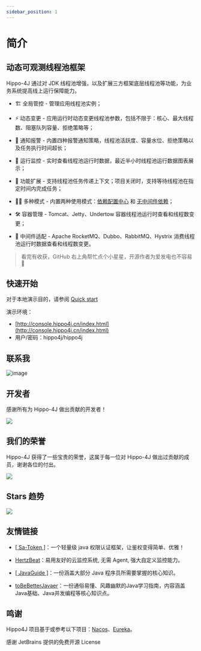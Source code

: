 ```yaml
---
sidebar_position: 1
---
```


# 简介

## 动态可观测线程池框架

Hippo-4J 通过对 JDK 线程池增强，以及扩展三方框架底层线程池等功能，为业务系统提高线上运行保障能力。

- 🏗 全局管控 - 管理应用线程池实例；

- ⚡️ 动态变更 - 应用运行时动态变更线程池参数，包括不限于：核心、最大线程数、阻塞队列容量、拒绝策略等；

- 🐳 通知报警 - 内置四种报警通知策略，线程池活跃度、容量水位、拒绝策略以及任务执行时间超长；

- 👀 运行监控 - 实时查看线程池运行时数据，最近半小时线程池运行数据图表展示；

- 👐 功能扩展 - 支持线程池任务传递上下文；项目关闭时，支持等待线程池在指定时间内完成任务；

- 👯‍♀️ 多种模式 - 内置两种使用模式：[依赖配置中心](https://hippo4j.cn/docs/user_docs/getting-started/hippo4j-core-start) 和 [无中间件依赖](https://hippo4j.cn/docs/user_docs/getting-started/hippo4j-server-start)；

- 🛠 容器管理 - Tomcat、Jetty、Undertow 容器线程池运行时查看和线程数变更；

- 🌈 中间件适配 - Apache RocketMQ、Dubbo、RabbitMQ、Hystrix 消费线程池运行时数据查看和线程数变更。

> 看完有收获，GitHub 右上角帮忙点个小星星，开源作者为爱发电也不容易 🤣

## 快速开始

对于本地演示目的，请参阅 [Quick start](getting-started/hippo4j-server-start)

演示环境：
- [http://console.hippo4j.cn/index.html](http://console.hippo4j.cn/index.html)
- 用户/密码：hippo4j/hippo4j

## 联系我

![image](https://user-images.githubusercontent.com/77398366/169202380-6c068acd-700a-41fa-8823-e01c92bb5e88.png)

## 开发者

感谢所有为 Hippo-4J 做出贡献的开发者！

<a href="https://github.com/opengoofy/hippo4j/graphs/contributors"><img src="https://opencollective.com/hippo4j/contributors.svg?width=890&button=false"/></a>

## 我们的荣誉

Hippo-4J 获得了一些宝贵的荣誉，这属于每一位对 Hippo-4J 做出过贡献的成员，谢谢各位的付出。

![](https://user-images.githubusercontent.com/77398366/170607238-7308c9be-1d63-46a6-852c-eef2e4cf7405.JPG)

## Stars 趋势

![](https://starchart.cc/longtai-cn/hippo4j.svg)

## 友情链接

- [[ Sa-Token ]](https://github.com/dromara/sa-token)：一个轻量级 java 权限认证框架，让鉴权变得简单、优雅！

- [HertzBeat](https://github.com/dromara/hertzbeat)：易用友好的云监控系统, 无需 Agent, 强大自定义监控能力。 

- [[ JavaGuide ]](https://github.com/Snailclimb/JavaGuide)：一份涵盖大部分 Java 程序员所需要掌握的核心知识。

- [toBeBetterJavaer](https://github.com/itwanger/toBeBetterJavaer)：一份通俗易懂、风趣幽默的Java学习指南，内容涵盖Java基础、Java并发编程等核心知识点。

## 鸣谢

Hippo4J 项目基于或参考以下项目：[Nacos](https://github.com/alibaba/nacos)、[Eureka](https://github.com/Netflix/Eureka)。

感谢 JetBrains 提供的免费开源 License
